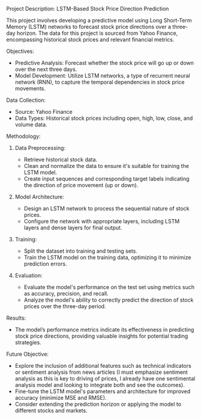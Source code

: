 Project Description: LSTM-Based Stock Price Direction Prediction

This project involves developing a predictive model using Long Short-Term Memory (LSTM) networks to forecast stock price directions over a three-day horizon. The data for this project is sourced from Yahoo Finance, encompassing historical stock prices and relevant financial metrics.

 Objectives:
- Predictive Analysis: Forecast whether the stock price will go up or down over the next three days.
- Model Development: Utilize LSTM networks, a type of recurrent neural network (RNN), to capture the temporal dependencies in stock price movements.

 Data Collection:
- Source: Yahoo Finance
- Data Types: Historical stock prices including open, high, low, close, and volume data.

 Methodology:
1. Data Preprocessing:
   - Retrieve historical stock data.
   - Clean and normalize the data to ensure it's suitable for training the LSTM model.
   - Create input sequences and corresponding target labels indicating the direction of price movement (up or down).

2. Model Architecture:
   - Design an LSTM network to process the sequential nature of stock prices.
   - Configure the network with appropriate layers, including LSTM layers and dense layers for final output.

3. Training:
   - Split the dataset into training and testing sets.
   - Train the LSTM model on the training data, optimizing it to minimize prediction errors.

4. Evaluation:
   - Evaluate the model's performance on the test set using metrics such as accuracy, precision, and recall.
   - Analyze the model's ability to correctly predict the direction of stock prices over the three-day period.

 Results:
- The model’s performance metrics indicate its effectiveness in predicting stock price directions, providing valuable insights for potential trading strategies.

 Future Objective:
- Explore the inclusion of additional features such as technical indicators or sentiment analysis from news articles (I must emphasize sentiment analysis as this is key to driving of prices, I already have one sentimental analysis model and looking to integrate both and see the outcomes).
- Fine-tune the LSTM model's parameters and architecture for improved accuracy (minimize MSE and RMSE).
- Consider extending the prediction horizon or applying the model to different stocks and markets.

